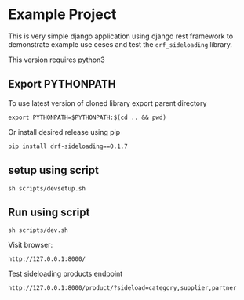 # Example Project

This is very simple django application using django rest framework 
to demonstrate example use ceses and test the `drf_sideloading` library.

This version requires python3 

## Export PYTHONPATH

To use latest version of cloned library export parent directory 

    export PYTHONPATH=$PYTHONPATH:$(cd .. && pwd)

Or install desired release using pip

    pip install drf-sideloading==0.1.7


## setup using script

    sh scripts/devsetup.sh

## Run using script

    sh scripts/dev.sh

Visit browser: 

    http://127.0.0.1:8000/


Test sideloading products endpoint

    http://127.0.0.1:8000/product/?sideload=category,supplier,partner
